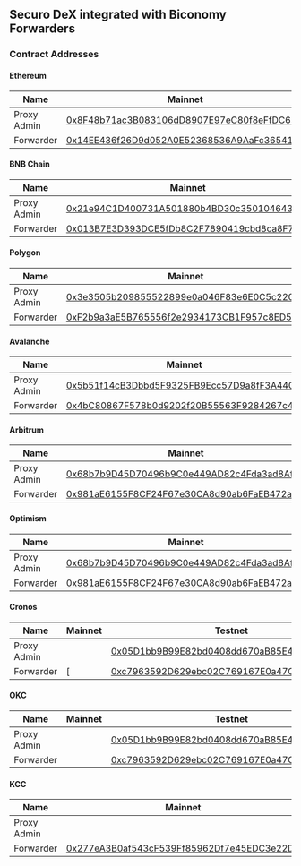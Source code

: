 ## Securo DeX integrated with Biconomy Forwarders

### Contract Addresses

#### Ethereum

| Name              | Mainnet                                                                             | Testnet
|-------------------|-------------------------------------------------------------------------------------|-----------------------------------------
| Proxy Admin       | [0x8F48b71ac3B083106dD8907E97eC80f8eFfDC622](https://etherscan.io/address/0x8f48b71ac3b083106dd8907e97ec80f8effdc622) | [0xd98114d075158b2b8c7178118a0dcfdcd6b4fcf7](https://goerli.etherscan.io/address/0xd98114d075158b2b8c7178118a0dcfdcd6b4fcf7#readContract)
| Forwarder         | [0x14EE436f26D9d052A0E52368536A9AaFc36541c2](https://etherscan.io/address/0x14ee436f26d9d052a0e52368536a9aafc36541c2) | [0x03480A05c6CD9880c3B4dd664D7d49f7b45cF177](https://goerli.etherscan.io/address/0x03480A05c6CD9880c3B4dd664D7d49f7b45cF177#readProxyContract)

#### BNB Chain

| Name              | Mainnet                                                                             | Testnet
|-------------------|-------------------------------------------------------------------------------------|-----------------------------------------
| Proxy Admin       | [0x21e94C1D400731A501880b4BD30c3501046439c9](https://bscscan.com/address/0x21e94c1d400731a501880b4bd30c3501046439c9) | [0xdb55c5e54d40e8e53182a7c7dcb7bdd45356b567](https://testnet.bscscan.com/address/0xdb55c5e54d40e8e53182a7c7dcb7bdd45356b567)
| Forwarder         | [0x013B7E3D393DCE5fDb8C2F7890419cbd8ca8F7EE](https://bscscan.com/address/0x013b7e3d393dce5fdb8c2f7890419cbd8ca8f7ee) | [0x1a45939d2cd21f2fde107b0628e7848bc0661459](https://testnet.bscscan.com/address/0x1a45939d2cd21f2fde107b0628e7848bc0661459#readProxyContract)

#### Polygon

| Name              | Mainnet                                                                             | Testnet
|-------------------|-------------------------------------------------------------------------------------|-----------------------------------------
| Proxy Admin       | [0x3e3505b209855522899e0a046F83e6E0C5c2206b](https://polygonscan.com/address/0x3e3505b209855522899e0a046f83e6e0c5c2206b) | [0x38c352bbc0db6e6bba8bca211bf651180c7801e6](https://mumbai.polygonscan.com/address/0x38c352bbc0db6e6bba8bca211bf651180c7801e6)
| Forwarder         | [0xF2b9a3aE5B765556f2e2934173CB1F957c8ED50B](https://polygonscan.com/address/0xf2b9a3ae5b765556f2e2934173cb1f957c8ed50b) | [0x477b15afa64ba3ae52426215ab8407d176344719](https://mumbai.polygonscan.com/address/0x477b15afa64ba3ae52426215ab8407d176344719#readProxyContract)

#### Avalanche

| Name              | Mainnet                                                                             | Testnet
|-------------------|-------------------------------------------------------------------------------------|-----------------------------------------
| Proxy Admin       | [0x5b51f14cB3Dbbd5F9325FB9Ecc57D9a8fF3A440D](https://snowtrace.io/address/0x5b51f14cb3dbbd5f9325fb9ecc57d9a8ff3a440d) | [0xc26ff53b16097cdd77106358730383f628275e75](https://testnet.snowtrace.io/address/0xc26ff53b16097cdd77106358730383f628275e75)
| Forwarder         | [0x4bC80867F578b0d9202f20B55563F9284267c4df](https://snowtrace.io/address/0x4bc80867f578b0d9202f20b55563f9284267c4df) | [0x740Cc6f58fAA7ddE3337215a996610858E76f1b0](https://testnet.snowtrace.io/address/0x740Cc6f58fAA7ddE3337215a996610858E76f1b0#readProxyContract)

#### Arbitrum

| Name              | Mainnet                                                                             | Testnet
|-------------------|-------------------------------------------------------------------------------------|-----------------------------------------
| Proxy Admin       | [0x68b7b9D45D70496b9C0e449AD82c4Fda3ad8AfD5](https://arbiscan.io/address/0x68b7b9d45d70496b9c0e449ad82c4fda3ad8afd5) | [0xbf1d14a1a5ac7a3d556f1161ce972a1caf0301f3](https://goerli.arbiscan.io/address/0xbf1d14a1a5ac7a3d556f1161ce972a1caf0301f3)
| Forwarder         | [0x981aE6155F8CF24F67e30CA8d90ab6FaEB472aE5](https://arbiscan.io/address/0x981ae6155f8cf24f67e30ca8d90ab6faeb472ae5) | [0xa11Fc6C77b537Db9aD61e898D7CEaeB22c1ACbB1](https://goerli.arbiscan.io/address/0xa11Fc6C77b537Db9aD61e898D7CEaeB22c1ACbB1#readProxyContract)

#### Optimism

| Name              | Mainnet                                                                             | Testnet
|-------------------|-------------------------------------------------------------------------------------|-----------------------------------------
| Proxy Admin       | [0x68b7b9D45D70496b9C0e449AD82c4Fda3ad8AfD5](https://optimistic.etherscan.io/address/0x68b7b9D45D70496b9C0e449AD82c4Fda3ad8AfD5) | [0xb3756cb11935921ae368654e4bd0e9ccca3308c3](https://goerli-optimism.etherscan.io/address/0xb3756cb11935921ae368654e4bd0e9ccca3308c3)
| Forwarder         | [0x981aE6155F8CF24F67e30CA8d90ab6FaEB472aE5](https://optimistic.etherscan.io/address/0x981aE6155F8CF24F67e30CA8d90ab6FaEB472aE5) | [0xE3559d04Cfd810306a1BF8F820e42e73c14901A3](https://goerli-optimism.etherscan.io/address/0xE3559d04Cfd810306a1BF8F820e42e73c14901A3#readProxyContract)

#### Cronos

| Name              | Mainnet                                                                             | Testnet
|-------------------|-------------------------------------------------------------------------------------|-----------------------------------------
| Proxy Admin       | | [0x05D1bb9B99E82bd0408dd670aB85E4e29AfbF833](https://testnet.cronoscan.com/address/0x05d1bb9b99e82bd0408dd670ab85e4e29afbf833)
| Forwarder         | [ | [0xc7963592D629ebc02C769167E0a47C5D6dbdd491](https://testnet.cronoscan.com/address/0xc7963592D629ebc02C769167E0a47C5D6dbdd491#readProxyContract)

#### OKC

| Name              | Mainnet                                                                             | Testnet
|-------------------|-------------------------------------------------------------------------------------|-----------------------------------------
| Proxy Admin       |  | [0x05D1bb9B99E82bd0408dd670aB85E4e29AfbF833](https://www.oklink.com/en/okc-test/address/0x05D1bb9B99E82bd0408dd670aB85E4e29AfbF833)
| Forwarder         |  | [0xc7963592D629ebc02C769167E0a47C5D6dbdd491](https://www.oklink.com/en/okc-test/address/0xc7963592D629ebc02C769167E0a47C5D6dbdd491)


#### KCC

| Name              | Mainnet                                                                             | Testnet
|-------------------|-------------------------------------------------------------------------------------|-----------------------------------------
| Proxy Admin       |  |
| Forwarder         | [0x277eA3B0af543cF539Ff85962Df7e45EDC3e22D1](https://scan.kcc.io/address/0x277eA3B0af543cF539Ff85962Df7e45EDC3e22D1) | [0x6889BD771740F818bF4e3cFD16fDDc472E085B43](https://scan-testnet.kcc.network/address/0x6889BD771740F818bF4e3cFD16fDDc472E085B43)

